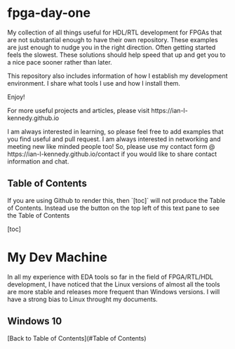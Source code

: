 # fpga-day-one

<p>My collection of all things useful for HDL/RTL development for FPGAs that are not substantial enough to have their own repository. These examples are just enough to nudge you in the right direction. Often getting started feels the slowest. These solutions should help speed that up and get you to a nice pace sooner rather than later.</p>

<p>This repository also includes information of how I establish my development environment. I share what tools I use and how I install them.</p>

<p>Enjoy!</p>

<p>For more useful projects and articles, please visit https://ian-l-kennedy.github.io</p>

<p>I am always interested in learning, so please feel free to add examples that you find useful and pull request. I am always interested in networking and meeting new like minded people too! So, please use my contact form @ https://ian-l-kennedy.github.io/contact if you would like to share contact information and chat.</p>

## Table of Contents

<p>If you are using Github to render this, then `[toc]` will not produce the Table of Contents. Instead use the button on the top left of this text pane to see the Table of Contents</p>

[toc]

# My Dev Machine
In all my experience with EDA tools so far in the field of FPGA/RTL/HDL development, I have noticed that the Linux versions of almost all the tools are more stable and releases more frequent than Windows versions. I will have a strong bias to Linux throught my documents.

## Windows 10

[Back to Table of Contents](#Table of Contents)


